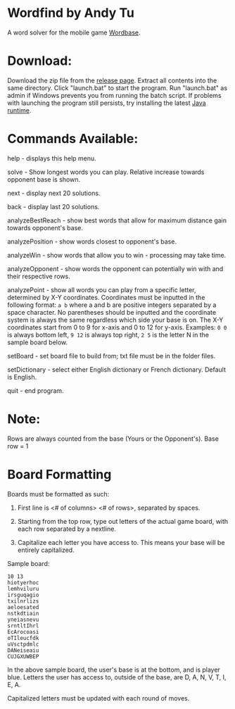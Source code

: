 Wordfind by Andy Tu
========
A word solver for the mobile game [Wordbase](https://play.google.com/store/apps/details?id=com.wordbaseapp&hl=en).

Download: 
========
Download the zip file from the [release page](https://github.com/andytuwm/wordfind/releases). Extract all contents into the same directory. Click "launch.bat" to start the program. Run "launch.bat" as admin if Windows prevents you from running the batch script. If problems with launching the program still persists, try installing the latest [Java runtime](http://www.oracle.com/technetwork/java/javase/downloads/jre8-downloads-2133155.html).

Commands Available:
=========

help - displays this help menu.

solve - Show longest words you can play. Relative increase towards opponent base is shown.

next - display next 20 solutions.

back - display last 20 solutions.

analyzeBestReach - show best words that allow for maximum distance gain towards opponent's base.

analyzePosition - show words closest to opponent's base.

analyzeWin - show words that allow  you to win - processing may take time.

analyzeOpponent - show words the opponent can potentially win with and their respective rows.

analyzePoint - show all words you can play from a specific letter, determined by X-Y coordinates. Coordinates must be inputted in the following format: `a b` where a and b are positive integers separated by a space character. No parentheses should be inputted and the coordinate system is always the same regardless which side your base is on. The X-Y coordinates start from 0 to 9 for x-axis and 0 to 12 for y-axis. Examples: `0 0` is always bottom left, `9 12` is always top right, `2 5` is the letter N in the sample board below.
		  
setBoard - set board file to build from; txt file must be in the folder files.

setDictionary - select either English dictionary or French dictionary. Default is English.

quit - end program.

Note:
===
Rows are always counted from the base (Yours or the Opponent's). Base row = 1

Board Formatting
====
Boards must be formatted as such:

1) First line is <# of columns> <# of rows>, separated by spaces.

2) Starting from the top row, type out letters of the actual game board, with each row separated by a nextline.

3) Capitalize each letter you have access to. This means your base will be entirely capitalized.

Sample board:
````
10 13
hiotyerhoc
lemhviluru
irsguqagio
txilnrlizs
aeloesated
nstkdtiain
yneiasnevu
srntltIhrl
EcArocoasi
oTIleucfdk
uVsctpdmlc
DANeiseaiu
CUJGXUWBEP
````

In the above sample board, the user's base is at the bottom, and is player blue. Letters the user has access to, outside of the base, are D, A, N, V, T, I, E, A.

Capitalized letters must be updated with each round of moves.
